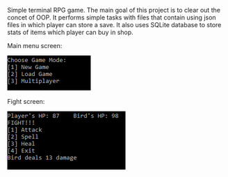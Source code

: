 Simple terminal RPG game.
The main goal of this project is to clear out the concet of OOP. It performs simple tasks with files that contain using json files in which player can store a save.
It also uses SQLite database to store stats of items which player can buy in shop.

Main menu screen:

<img src="images/main_menu.png">

Fight screen:

<img src="images/fight.png">
